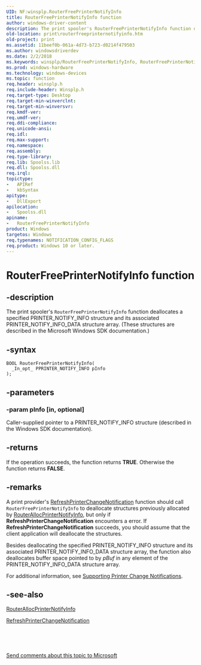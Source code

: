 ```yaml
---
UID: NF:winsplp.RouterFreePrinterNotifyInfo
title: RouterFreePrinterNotifyInfo function
author: windows-driver-content
description: The print spooler's RouterFreePrinterNotifyInfo function deallocates a specified PRINTER_NOTIFY_INFO structure and its associated PRINTER_NOTIFY_INFO_DATA structure array.
old-location: print\routerfreeprinternotifyinfo.htm
old-project: print
ms.assetid: 11beef0b-061a-4d73-b723-d0214f479503
ms.author: windowsdriverdev
ms.date: 2/2/2018
ms.keywords: winsplp/RouterFreePrinterNotifyInfo, RouterFreePrinterNotifyInfo, RouterFreePrinterNotifyInfo function [Print Devices], print.routerfreeprinternotifyinfo, spoolfnc_7ae0296f-8bfe-4ee3-b621-1d1582deafdf.xml
ms.prod: windows-hardware
ms.technology: windows-devices
ms.topic: function
req.header: winsplp.h
req.include-header: Winsplp.h
req.target-type: Desktop
req.target-min-winverclnt: 
req.target-min-winversvr: 
req.kmdf-ver: 
req.umdf-ver: 
req.ddi-compliance: 
req.unicode-ansi: 
req.idl: 
req.max-support: 
req.namespace: 
req.assembly: 
req.type-library: 
req.lib: Spoolss.lib
req.dll: Spoolss.dll
req.irql: 
topictype:
-	APIRef
-	kbSyntax
apitype:
-	DllExport
apilocation:
-	Spoolss.dll
apiname:
-	RouterFreePrinterNotifyInfo
product: Windows
targetos: Windows
req.typenames: NOTIFICATION_CONFIG_FLAGS
req.product: Windows 10 or later.
---
```


# RouterFreePrinterNotifyInfo function


## -description


The print spooler's <code>RouterFreePrinterNotifyInfo</code> function deallocates a specified PRINTER_NOTIFY_INFO structure and its associated PRINTER_NOTIFY_INFO_DATA structure array. (These structures are described in the Microsoft Windows SDK documentation.)


## -syntax


````
BOOL RouterFreePrinterNotifyInfo(
  _In_opt_ PPRINTER_NOTIFY_INFO pInfo
);
````


## -parameters




### -param pInfo [in, optional]

Caller-supplied pointer to a PRINTER_NOTIFY_INFO structure (described in the Windows SDK documentation).


## -returns



If the operation succeeds, the function returns <b>TRUE</b>. Otherwise the function returns <b>FALSE</b>.




## -remarks



A print provider's <a href="https://msdn.microsoft.com/library/windows/hardware/ff561930">RefreshPrinterChangeNotification</a> function should call <code>RouterFreePrinterNotifyInfo</code> to deallocate structures previously allocated by <a href="..\winsplp\nf-winsplp-routerallocprinternotifyinfo.md">RouterAllocPrinterNotifyInfo</a>, but only if <b>RefreshPrinterChangeNotification</b> encounters a error. If <b>RefreshPrinterChangeNotification</b> succeeds, you should assume that the client application will deallocate the structures.

Besides deallocating the specified PRINTER_NOTIFY_INFO structure and its associated PRINTER_NOTIFY_INFO_DATA structure array, the function also deallocates buffer space pointed to by <i>pBuf</i> in any element of the PRINTER_NOTIFY_INFO_DATA structure array.

For additional information, see <a href="https://msdn.microsoft.com/e75c6f89-9cef-4900-af89-edf1f7f786c7">Supporting Printer Change Notifications</a>.




## -see-also

<a href="..\winsplp\nf-winsplp-routerallocprinternotifyinfo.md">RouterAllocPrinterNotifyInfo</a>



<a href="https://msdn.microsoft.com/library/windows/hardware/ff561930">RefreshPrinterChangeNotification</a>



 

 

<a href="mailto:wsddocfb@microsoft.com?subject=Documentation%20feedback [print\print]:%20RouterFreePrinterNotifyInfo function%20 RELEASE:%20(2/2/2018)&amp;body=%0A%0APRIVACY STATEMENT%0A%0AWe use your feedback to improve the documentation. We don't use your email address for any other purpose, and we'll remove your email address from our system after the issue that you're reporting is fixed. While we're working to fix this issue, we might send you an email message to ask for more info. Later, we might also send you an email message to let you know that we've addressed your feedback.%0A%0AFor more info about Microsoft's privacy policy, see http://privacy.microsoft.com/en-us/default.aspx." title="Send comments about this topic to Microsoft">Send comments about this topic to Microsoft</a>


